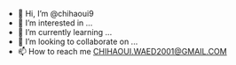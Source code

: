 - 👋 Hi, I’m @chihaoui9
- 👀 I’m interested in ...
- 🌱 I’m currently learning ...
- 💞️ I’m looking to collaborate on ...
- 📫 How to reach me CHIHAOUI.WAED2001@GMAIL.COM

<!---
chihaoui9/chihaoui9 is a ✨ special ✨ repository because its `README.md` (this file) appears on your GitHub profile.
You can click the Preview link to take a look at your changes.
--->
